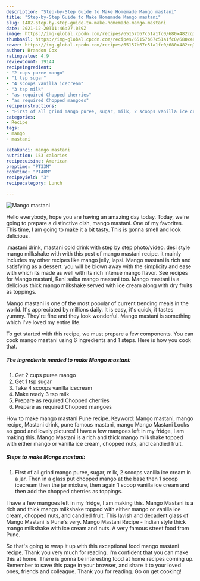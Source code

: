 ```yaml
---
description: "Step-by-Step Guide to Make Homemade Mango mastani"
title: "Step-by-Step Guide to Make Homemade Mango mastani"
slug: 1482-step-by-step-guide-to-make-homemade-mango-mastani
date: 2021-12-20T11:46:27.039Z
image: https://img-global.cpcdn.com/recipes/65157b67c51a1fc0/680x482cq70/mango-mastani-recipe-main-photo.jpg
thumbnail: https://img-global.cpcdn.com/recipes/65157b67c51a1fc0/680x482cq70/mango-mastani-recipe-main-photo.jpg
cover: https://img-global.cpcdn.com/recipes/65157b67c51a1fc0/680x482cq70/mango-mastani-recipe-main-photo.jpg
author: Brandon Cox
ratingvalue: 4.9
reviewcount: 19144
recipeingredient:
- "2 cups puree mango"
- "1 tsp sugar"
- "4 scoops vanilla icecream"
- "3 tsp milk"
- "as required Chopped cherries"
- "as required Chopped mangoes"
recipeinstructions:
- "First of all grind mango puree, sugar, milk, 2 scoops vanilla ice cream in a jar. Then in a glass put chopped mango at the base then 1 scoop icecream then the jar mixture, then again 1 scoop vanilla ice cream and then add the chopped cherries as toppings."
categories:
- Recipe
tags:
- mango
- mastani

katakunci: mango mastani 
nutrition: 153 calories
recipecuisine: American
preptime: "PT33M"
cooktime: "PT40M"
recipeyield: "3"
recipecategory: Lunch

---
```



![Mango mastani](https://img-global.cpcdn.com/recipes/65157b67c51a1fc0/680x482cq70/mango-mastani-recipe-main-photo.jpg)

Hello everybody, hope you are having an amazing day today. Today, we're going to prepare a distinctive dish, mango mastani. One of my favorites. This time, I am going to make it a bit tasty. This is gonna smell and look delicious.

.mastani drink, mastani cold drink with step by step photo/video. desi style mango milkshake with with this post of mango mastani recipe. it mainly includes my other recipes like mango jelly, lapsi. Mango mastani is rich and satisfying as a dessert. you will be blown away with the simplicity and ease with which its made as well with its rich intense mango flavor. See recipes for Mango mastani, Rani saiba mango mastani too. Mango mastani is a delicious thick mango milkshake served with ice cream along with dry fruits as toppings.

Mango mastani is one of the most popular of current trending meals in the world. It's appreciated by millions daily. It is easy, it's quick, it tastes yummy. They're fine and they look wonderful. Mango mastani is something which I've loved my entire life.


To get started with this recipe, we must prepare a few components. You can cook mango mastani using 6 ingredients and 1 steps. Here is how you cook that.

<!--inarticleads1-->

##### The ingredients needed to make Mango mastani:

1. Get 2 cups puree mango
1. Get 1 tsp sugar
1. Take 4 scoops vanilla icecream
1. Make ready 3 tsp milk
1. Prepare as required Chopped cherries
1. Prepare as required Chopped mangoes


How to make mango mastani Pune recipe. Keyword: Mango mastani, mango recipe, Mastani drink, pune famous mastani, mango Mango Mastani Looks so good and lovely pictures! I have a few mangoes left in my fridge, I am making this. Mango Mastani is a rich and thick mango milkshake topped with either mango or vanilla ice cream, chopped nuts, and candied fruit. 

<!--inarticleads2-->

##### Steps to make Mango mastani:

1. First of all grind mango puree, sugar, milk, 2 scoops vanilla ice cream in a jar. Then in a glass put chopped mango at the base then 1 scoop icecream then the jar mixture, then again 1 scoop vanilla ice cream and then add the chopped cherries as toppings.


I have a few mangoes left in my fridge, I am making this. Mango Mastani is a rich and thick mango milkshake topped with either mango or vanilla ice cream, chopped nuts, and candied fruit. This lavish and decadent glass of Mango Mastani is Pune&#39;s very. Mango Mastani Recipe - Indian style thick mango milkshake with ice cream and nuts. A very famous street food from Pune. 

So that's going to wrap it up with this exceptional food mango mastani recipe. Thank you very much for reading. I'm confident that you can make this at home. There is gonna be interesting food at home recipes coming up. Remember to save this page in your browser, and share it to your loved ones, friends and colleague. Thank you for reading. Go on get cooking!
